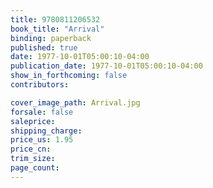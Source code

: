 ```yaml
---
title: 9780811206532
book_title: "Arrival"
binding: paperback
published: true
date: 1977-10-01T05:00:10-04:00
publication_date: 1977-10-01T05:00:10-04:00
show_in_forthcoming: false
contributors:

cover_image_path: Arrival.jpg
forsale: false
saleprice:
shipping_charge:
price_us: 1.95
price_cn:
trim_size:
page_count:
---
```


